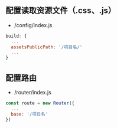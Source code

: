## 配置读取资源文件（.css、.js）
* /config/index.js
```js
build: {
  ...
  assetsPublicPath: '/项目名/'
  ...
}
```
## 配置路由
* /router/index.js
```js
const route = new Router({
  ...
  base: '/项目名'
})
```
